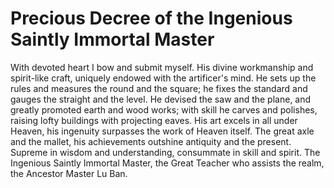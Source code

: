 # Precious Decree of the Ingenious Saintly Immortal Master

With devoted heart I bow and submit myself. His divine workmanship and spirit-like craft, uniquely endowed with the artificer's mind. He sets up the rules and measures the round and the square; he fixes the standard and gauges the straight and the level. He devised the saw and the plane, and greatly promoted earth and wood works; with skill he carves and polishes, raising lofty buildings with projecting eaves. His art excels in all under Heaven, his ingenuity surpasses the work of Heaven itself. The great axle and the mallet, his achievements outshine antiquity and the present. Supreme in wisdom and understanding, consummate in skill and spirit. The Ingenious Saintly Immortal Master, the Great Teacher who assists the realm, the Ancestor Master Lu Ban.
